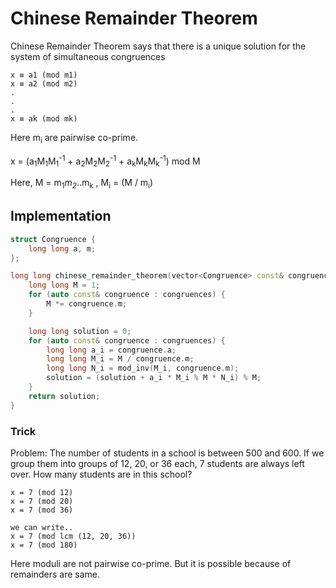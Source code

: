 # Chinese Remainder Theorem
Chinese Remainder Theorem says that there is a unique solution for the system of simultaneous congruences
```
x ≡ a1 (mod m1)
x ≡ a2 (mod m2)
.
.
.
x ≡ ak (mod mk)
```
Here m<sub>i</sub> are pairwise co-prime.

x = (a<sub>1</sub>M<sub>1</sub>M<sub>1</sub><sup>-1</sup> + a<sub>2</sub>M<sub>2</sub>M<sub>2</sub><sup>-1</sup> + a<sub>k</sub>M<sub>k</sub>M<sub>k</sub><sup>-1</sup>) mod M

Here, M = m<sub>1</sub>*m<sub>2</sub>*..m<sub>k</sub>
, M<sub>i</sub> = (M / m<sub>i</sub>)


## Implementation
```c++
struct Congruence {
    long long a, m;
};

long long chinese_remainder_theorem(vector<Congruence> const& congruences) {
    long long M = 1;
    for (auto const& congruence : congruences) {
        M *= congruence.m;
    }

    long long solution = 0;
    for (auto const& congruence : congruences) {
        long long a_i = congruence.a;
        long long M_i = M / congruence.m;
        long long N_i = mod_inv(M_i, congruence.m);
        solution = (solution + a_i * M_i % M * N_i) % M;
    }
    return solution;
}
```
### Trick
Problem: The number of students in a school is between 500 and 600. If we group them into groups of 12, 20, or 36 each, 7 students are always left over. How many students are in this school?

```
x = 7 (mod 12)
x = 7 (mod 20)
x = 7 (mod 36)

we can write..
x = 7 (mod lcm (12, 20, 36))
x = 7 (mod 180)
```
Here moduli are not pairwise co-prime. But it is possible because of remainders are same.

